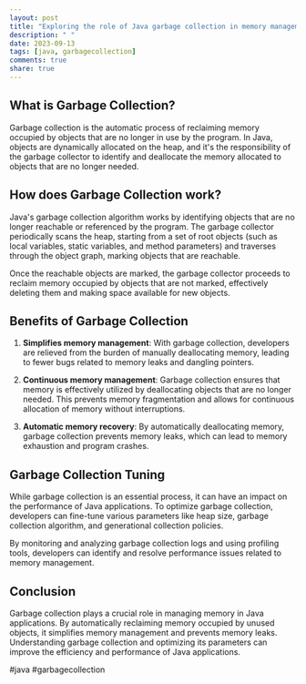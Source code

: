 ```yaml
---
layout: post
title: "Exploring the role of Java garbage collection in memory management"
description: " "
date: 2023-09-13
tags: [java, garbagecollection]
comments: true
share: true
---
```


## What is Garbage Collection?

Garbage collection is the automatic process of reclaiming memory occupied by objects that are no longer in use by the program. In Java, objects are dynamically allocated on the heap, and it's the responsibility of the garbage collector to identify and deallocate the memory allocated to objects that are no longer needed.

## How does Garbage Collection work?

Java's garbage collection algorithm works by identifying objects that are no longer reachable or referenced by the program. The garbage collector periodically scans the heap, starting from a set of root objects (such as local variables, static variables, and method parameters) and traverses through the object graph, marking objects that are reachable.

Once the reachable objects are marked, the garbage collector proceeds to reclaim memory occupied by objects that are not marked, effectively deleting them and making space available for new objects.

## Benefits of Garbage Collection

1. **Simplifies memory management**: With garbage collection, developers are relieved from the burden of manually deallocating memory, leading to fewer bugs related to memory leaks and dangling pointers.

2. **Continuous memory management**: Garbage collection ensures that memory is effectively utilized by deallocating objects that are no longer needed. This prevents memory fragmentation and allows for continuous allocation of memory without interruptions.

3. **Automatic memory recovery**: By automatically deallocating memory, garbage collection prevents memory leaks, which can lead to memory exhaustion and program crashes.

## Garbage Collection Tuning

While garbage collection is an essential process, it can have an impact on the performance of Java applications. To optimize garbage collection, developers can fine-tune various parameters like heap size, garbage collection algorithm, and generational collection policies.

By monitoring and analyzing garbage collection logs and using profiling tools, developers can identify and resolve performance issues related to memory management.

## Conclusion

Garbage collection plays a crucial role in managing memory in Java applications. By automatically reclaiming memory occupied by unused objects, it simplifies memory management and prevents memory leaks. Understanding garbage collection and optimizing its parameters can improve the efficiency and performance of Java applications.

#java #garbagecollection